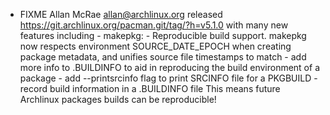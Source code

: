 * FIXME Allan McRae <allan@archlinux.org> released https://git.archlinux.org/pacman.git/tag/?h=v5.1.0 with many new features including
              - makepkg:
                - Reproducible build support. makepkg now respects environment
                  SOURCE_DATE_EPOCH when creating package metadata, and unifies
                  source file timestamps to match
                - add more info to .BUILDINFO to aid in reproducing the build
                  environment of a package
                - add --printsrcinfo flag to print SRCINFO file for a PKGBUILD
                - record build information in a .BUILDINFO file
 This means future Archlinux packages builds can be reproducible!
